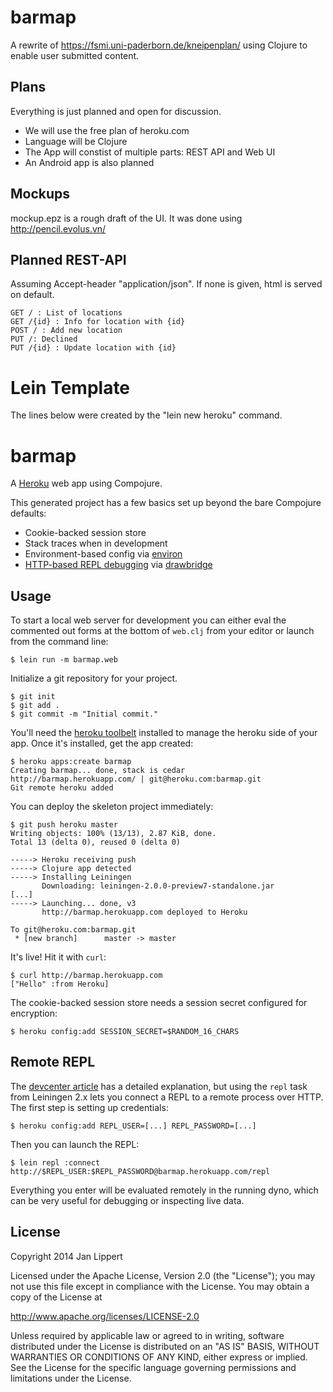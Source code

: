 barmap
======

A rewrite of https://fsmi.uni-paderborn.de/kneipenplan/ using Clojure to enable user submitted content.

Plans
-----

Everything is just planned and open for discussion.

 * We will use the free plan of heroku.com
 * Language will be Clojure
 * The App will constist of multiple parts: REST API and Web UI
 * An Android app is also planned

Mockups
-------

mockup.epz is a rough draft of the UI. It was done using http://pencil.evolus.vn/

Planned REST-API
----------------
Assuming Accept-header "application/json". If none is given, html is 
served on default. 

```
GET / : List of locations
GET /{id} : Info for location with {id}
POST / : Add new location
PUT /: Declined
PUT /{id} : Update location with {id}
```

Lein Template
=============

The lines below were created by the "lein new heroku" command.

# barmap

A [Heroku](http://www.heroku.com) web app using Compojure.

This generated project has a few basics set up beyond the bare Compojure defaults:

* Cookie-backed session store
* Stack traces when in development
* Environment-based config via [environ](https://github.com/weavejester/environ)
* [HTTP-based REPL debugging](https://devcenter.heroku.com/articles/debugging-clojure) via [drawbridge](https://github.com/cemerick/drawbridge)

## Usage

To start a local web server for development you can either eval the
commented out forms at the bottom of `web.clj` from your editor or
launch from the command line:

    $ lein run -m barmap.web

Initialize a git repository for your project.

    $ git init
    $ git add .
    $ git commit -m "Initial commit."

You'll need the [heroku toolbelt](https://toolbelt.herokuapp.com)
installed to manage the heroku side of your app. Once it's installed,
get the app created:

    $ heroku apps:create barmap
    Creating barmap... done, stack is cedar
    http://barmap.herokuapp.com/ | git@heroku.com:barmap.git
    Git remote heroku added

You can deploy the skeleton project immediately:

    $ git push heroku master
    Writing objects: 100% (13/13), 2.87 KiB, done.
    Total 13 (delta 0), reused 0 (delta 0)

    -----> Heroku receiving push
    -----> Clojure app detected
    -----> Installing Leiningen
           Downloading: leiningen-2.0.0-preview7-standalone.jar
    [...]
    -----> Launching... done, v3
           http://barmap.herokuapp.com deployed to Heroku

    To git@heroku.com:barmap.git
     * [new branch]      master -> master

It's live! Hit it with `curl`:

    $ curl http://barmap.herokuapp.com
    ["Hello" :from Heroku]

The cookie-backed session store needs a session secret configured for encryption:

    $ heroku config:add SESSION_SECRET=$RANDOM_16_CHARS

## Remote REPL

The [devcenter article](https://devcenter.heroku.com/articles/debugging-clojure)
has a detailed explanation, but using the `repl` task from Leiningen
2.x lets you connect a REPL to a remote process over HTTP. The first
step is setting up credentials:

    $ heroku config:add REPL_USER=[...] REPL_PASSWORD=[...]

Then you can launch the REPL:

    $ lein repl :connect http://$REPL_USER:$REPL_PASSWORD@barmap.herokuapp.com/repl

Everything you enter will be evaluated remotely in the running dyno,
which can be very useful for debugging or inspecting live data.

## License

Copyright 2014 Jan Lippert

Licensed under the Apache License, Version 2.0 (the "License");
you may not use this file except in compliance with the License.
You may obtain a copy of the License at

   http://www.apache.org/licenses/LICENSE-2.0

Unless required by applicable law or agreed to in writing, software
distributed under the License is distributed on an "AS IS" BASIS,
WITHOUT WARRANTIES OR CONDITIONS OF ANY KIND, either express or implied.
See the License for the specific language governing permissions and
limitations under the License.
